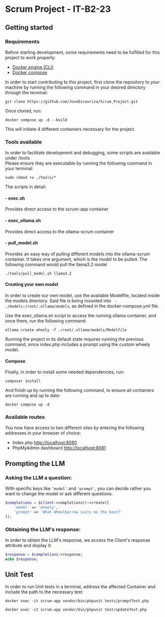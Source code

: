 # Scrum Project - IT-B2-23

## Getting started

### Requirements
Before starting development, some requirements need to be fulfilled for this project to work properly:

- [Docker engine (CLI)](https://docs.docker.com/engine/install/)
- [Docker compose](https://docs.docker.com/compose/install/)

In order to start contributing to this project, first clone the repository to your machine by running the following command in your desired directory through the terminal:
```shell
git clone https://github.com/JoseEscauriza/Scrum_Project.git
```

Once cloned, run:
```shell
docker compose up -d --build
```

This will initiate 4 different containers necessary for the project.

### Tools available

In order to facilitate development and debugging, some scripts are available under /tools  
Please ensure they are executable by running the following command in your terminal:
```shell
sudo chmod +x ./tools/*
```
The scripts in detail:
#### - exec.sh
Provides direct access to the scrum-app container

#### - exec_ollama.sh
Provides direct access to the ollama-scrum container

#### - pull_model.sh
Provides an easy way of pulling different models into the ollama-scrum container.
It takes one argument, which is the model to be pulled. The following command would pull the llama3.2 model
```shell
./tools/pull_model.sh llama3.2
```

#### Creating your own model
In order to create our own model, use the available Modelfile, located inside the models directory.
Said file is being mounted into ``` - ./models:/root/.ollama/models```, as defined in the docker-compose.yml file.

Use the exec_ollama.sh script to access the running ollama container, and once there, run the following command:
```shell
ollama create wheely -f ./root/.ollama/models/Modelfile
```

Running the project in its default state requires running the previous command, since index.php includes a prompt using the custom wheely model.

#### Compose
Finally, in order to install some needed dependencies, run:
```shell
composer install
```

And finish up by running the following command, to ensure all containers are running and up to date:
```shell
docker compose up -d
```

### Available routes

You now have access to two different sites by entering the following addresses in your browser of choice:
- Index.php [http://localhost:8080](http://localhost:8080)
- PhpMyAdmin dashboard [http://localhost:8081](http://localhost:8081)


## Prompting the LLM
### Asking the LLM a question:

With specific keys like ``` 'model' ``` and ``` 'prompt' ```, you can decide rather you want to change the model or
ask different questions.

```php
$completions = $client->completions()->create([
	'model' => 'wheely',
	'prompt' => 'What Wheelbarrow suits me the best?'
]);
```


### Obtaining the LLM's response:

In order to obtain the LLM's response, we access the Client's response attribute and display it:
```php
$response = $completions->response;
echo $response;
```

## Unit Test
In order to run Unit tests in a terminal, address the affected Container and include the path to the necessary test:
```shell
docker exec -it scrum-app vendor/bin/phpunit tests/promptTest.php
```

```shell
docker exec -it scrum-app vendor/bin/phpunit test/updateTest.php
```